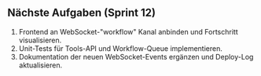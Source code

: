 ## Nächste Aufgaben (Sprint 12)
1. Frontend an WebSocket-"workflow" Kanal anbinden und Fortschritt visualisieren.
2. Unit-Tests für Tools-API und Workflow-Queue implementieren.
3. Dokumentation der neuen WebSocket-Events ergänzen und Deploy-Log aktualisieren.
